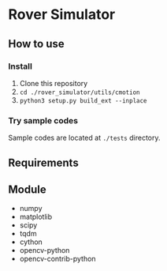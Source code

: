 # Rover Simulator

## How to use

### Install

1. Clone this repository
2. `cd ./rover_simulator/utils/cmotion`
3. `python3 setup.py build_ext --inplace`

### Try sample codes

Sample codes are located at `./tests` directory.

## Requirements

## Module

- numpy
- matplotlib
- scipy
- tqdm
- cython
- opencv-python
- opencv-contrib-python
